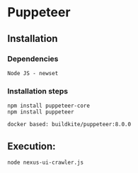 # Puppeteer

## Installation
### Dependencies
```  
Node JS - newset
```
### Installation steps
``` 
npm install puppeteer-core 
npm install puppeteer 

docker based: buildkite/puppeteer:8.0.0
```

## Execution:
```  
node nexus-ui-crawler.js
```
